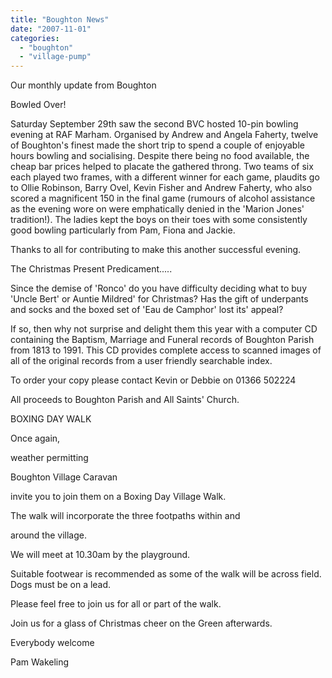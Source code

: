 ```yaml
---
title: "Boughton News"
date: "2007-11-01"
categories: 
  - "boughton"
  - "village-pump"
---
```


Our monthly update from Boughton

Bowled Over!

Saturday September 29th saw the second BVC hosted 10-pin bowling evening at RAF Marham. Organised by Andrew and Angela Faherty, twelve of Boughton's finest made the short trip to spend a couple of enjoyable hours bowling and socialising. Despite there being no food available, the cheap bar prices helped to placate the gathered throng. Two teams of six each played two frames, with a different winner for each game, plaudits go to Ollie Robinson, Barry Ovel, Kevin Fisher and Andrew Faherty, who also scored a magnificent 150 in the final game (rumours of alcohol assistance as the evening wore on were emphatically denied in the 'Marion Jones' tradition!). The ladies kept the boys on their toes with some consistently good bowling particularly from Pam, Fiona and Jackie.

Thanks to all for contributing to make this another successful evening.

The Christmas Present Predicament.....

Since the demise of 'Ronco' do you have difficulty deciding what to buy 'Uncle Bert' or Auntie Mildred' for Christmas? Has the gift of underpants and socks and the boxed set of 'Eau de Camphor' lost its' appeal?

If so, then why not surprise and delight them this year with a computer CD containing the Baptism, Marriage and Funeral records of Boughton Parish from 1813 to 1991. This CD provides complete access to scanned images of all of the original records from a user friendly searchable index.

To order your copy please contact Kevin or Debbie on 01366 502224

All proceeds to Boughton Parish and All Saints' Church.

BOXING DAY WALK

Once again,

weather permitting

Boughton Village Caravan

invite you to join them on a Boxing Day Village Walk.

The walk will incorporate the three footpaths within and

around the village.

We will meet at 10.30am by the playground.

Suitable footwear is recommended as some of the walk will be across field. Dogs must be on a lead.

Please feel free to join us for all or part of the walk.

Join us for a glass of Christmas cheer on the Green afterwards.

Everybody welcome

Pam Wakeling
